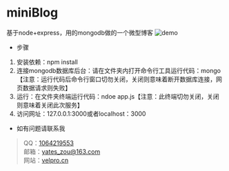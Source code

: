 # miniBlog
基于node+express，用的mongodb做的一个微型博客
![demo](https://s1.ax1x.com/2020/10/14/04TtYt.png)

+ 步骤
 1. 安装依赖：npm install
 2. 连接mongodb数据库后台：请在文件夹内打开命令行工具运行代码：mongo【注意：运行代码后命令行窗口切勿关闭，关闭则意味着断开数据库连接，网页数据请求则失败】
 3. 运行：在文件夹终端运行代码：ndoe app.js【注意：此终端切勿关闭，关闭则意味着关闭此次服务】
 4. 访问网址：127.0.0.1:3000或者localhost：3000
 
+ 如有问题请联系我
> QQ：[1064219553](http://wpa.qq.com/msgrd?v=3&uin=1064219553&site=qq&menu=yes)  
> 邮箱：[yates_zou@163.com](mailto:yates_zou@163.com)  
> 网站：[velpro.cn](https://www.velpro.cn/)
